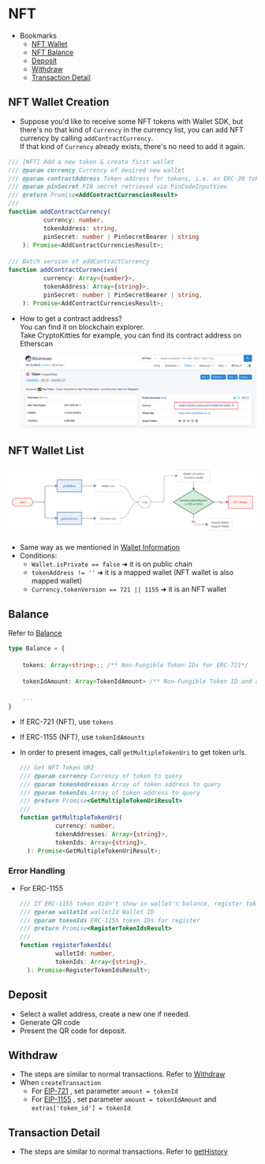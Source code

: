 # NFT

- Bookmarks
  - [NFT Wallet](#nft-wallet-creation)
  - [NFT Balance](#balance)
  - [Deposit](#deposit)
  - [Withdraw](#withdraw)
  - [Transaction Detail](#transaction-detail)

## NFT Wallet Creation

- Suppose you'd like to receive some NFT tokens with Wallet SDK, but there's no that kind of `Currency` in the currency list, you can add NFT currency by calling `addContractCurrency`.  
If that kind of `Currency` already exists, there's no need to add it again.

```ts
/// [NFT] Add a new token & create first wallet
/// @param currency Currency of desired new wallet
/// @param contractAddress Token address for tokens, i.e. an ERC-20 token wallet maps to an Ethereum wallet
/// @param pinSecret PIN secret retrieved via PinCodeInputView
/// @return Promise<AddContractCurrenciesResult>
///
function addContractCurrency(
          currency: number,
          tokenAddress: string,
          pinSecret: number | PinSecretBearer | string
    ): Promise<AddContractCurrenciesResult>;

/// Batch version of addContractCurrency
function addContractCurrencies(
          currency: Array<{number}>,
          tokenAddress: Array<{string}>,
          pinSecret: number | PinSecretBearer | string,
    ): Promise<AddContractCurrenciesResult>;
```

- How to get a contract address?  
You can find it on blockchain explorer.  
Take CryptoKitties for example, you can find its contract address on Etherscan

  ![img](images/sdk_guideline/nft_etherscan_1.png)

## NFT Wallet List

![img](images/sdk_guideline/nft_wallets.jpg)

- Same way as we mentioned in [Wallet Information](wallets.md#wallet-information)
- Conditions:
  - `Wallet.isPrivate == false` ➜ it is on public chain
  - `tokenAddress != ''` ➜ it is a mapped wallet (NFT wallet is also mapped wallet)
  - `Currency.tokenVersion == 721 || 1155` ➜ it is an NFT wallet

## Balance

Refer to [Balance](wallets.md#getbalances)

```ts
type Balance = {

    tokens: Array<string>;; /** Non-Fungible Token IDs for ERC-721*/

    tokenIdAmount: Array<TokenIdAmount> /** Non-Fungible Token ID and amounts for ERC-1155 */

    ...
}
```

- If ERC-721 (NFT), use `tokens`
- If ERC-1155 (NFT), use `tokenIdAmounts`

- In order to present images, call `getMultipleTokenUri` to get token urls.
  
  ```ts
  /// Get NFT Token URI
  /// @param currency Currency of token to query
  /// @param tokenAddresses Array of token address to query
  /// @param tokenIds Array of token address to query
  /// @return Promise<GetMultipleTokenUriResult>
  ///
  function getMultipleTokenUri(
            currency: number,
            tokenAddresses: Array<{string}>,
            tokenIds: Array<{string}>,
    ): Promise<GetMultipleTokenUriResult>;
  ```

### Error Handling

- For ERC-1155

  ```ts
  /// If ERC-1155 token didn't show in wallet's balance, register token ID manually make them in track
  /// @param walletId walletId Wallet ID
  /// @param tokenIds ERC-1155 token IDs for register
  /// @return Promise<RegisterTokenIdsResult>
  ///
  function registerTokenIds(
            walletId: number,
            tokenIds: Array<{string}>,
    ): Promise<RegisterTokenIdsResult>;
  ```

## Deposit

- Select a wallet address, create a new one if needed.
- Generate QR code
- Present the QR code for deposit.

## Withdraw

- The steps are similar to normal transactions. Refer to [Withdraw](transaction.md#withdraw)
- When `createTransaction`
  - For [EIP-721](https://eips.ethereum.org/EIPS/eip-721) , set parameter `amount = tokenId`
  - For [EIP-1155](https://eips.ethereum.org/EIPS/eip-1155) , set parameter `amount = tokenIdAmount` and `extras['token_id'] = tokenId`

## Transaction Detail

- The steps are similar to normal transactions. Refer to [getHistory](transaction.md#gethistory)
